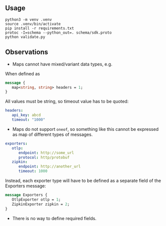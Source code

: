 
## Usage

```shell
python3 -m venv .venv
source .venv/bin/activate
pip install -r requirements.txt
protoc -I=schema --python_out=. schema/sdk.proto
python validate.py
```

## Observations

- Maps cannot have mixed/variant data types, e.g.

When defined as
```protobuf
message {
   map<string, string> headers = 1;
}
```

All values must be string, so timeout value has to be quoted:
```yaml
headers:
   api_key: abcd
   timeout: "1000"
```

- Maps do not support `oneof`, so something like this cannot be expressed as map of different types of messages. 

```yaml
exporters:
   otlp:
      endpoint: http://some_url
      protocol: http/protobuf
   zipkin:
      endpoint: http://another_url
      timeout: 1000
```
Instead, each exporter type will have to be defined as a separate field of the Exporters message:

```protobuf
message Exporters {
   OtlpExporter otlp = 1;
   ZipkinExporter zipkin = 2;
}
```

- There is no way to define required fields.

